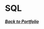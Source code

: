 # SQL
***<a href="https://github.com/MDRSamson/MaryDawnSamson-Portfolio" target="_blank">Back to Portfolio</a>***
